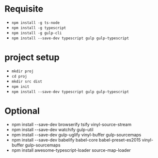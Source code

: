 # Requisite
* `npm install -g ts-node`
* `npm install -g typescript`
* `npm install -g gulp-cli`
* `npm install --save-dev typescript gulp gulp-typescript`

# project setup
* `mkdir proj`
* `cd proj`
* `mkdir src dist`
* `npm init`
* `npm install --save-dev typescript gulp gulp-typescript`

# Optional
* npm install --save-dev browserify tsify vinyl-source-stream
* npm install --save-dev watchify gulp-util
* npm install --save-dev gulp-uglify vinyl-buffer gulp-sourcemaps
* npm install --save-dev babelify babel-core babel-preset-es2015 vinyl-buffer gulp-sourcemaps
* npm install awesome-typescript-loader source-map-loader
